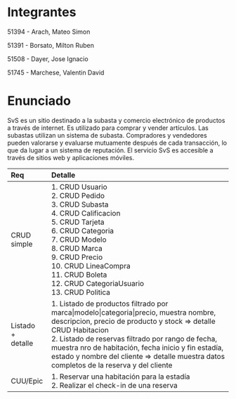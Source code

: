 # Integrantes
51394 - Arach, Mateo Simon

51391 - Borsato, Milton Ruben

51508 - Dayer, Jose Ignacio

51745 - Marchese, Valentin David

# Enunciado

SvS es un sitio destinado a la subasta y comercio electrónico de productos a través de internet. Es utilizado para comprar y vender artículos. Las subastas utilizan un sistema de subasta. Compradores y vendedores pueden valorarse y evaluarse mutuamente después de cada transacción, lo que da lugar a un sistema de reputación. El servicio SvS es accesible a través de sitios web y aplicaciones móviles.

<table>
<thead>
<tr>
<th align="left">Req</th>
<th align="left">Detalle</th>
</tr>
</thead>
<tbody>
<tr>
<td align="left">CRUD simple</td>
<td align="left">
      1. CRUD Usuario
  <br>2. CRUD Pedido
  <br>3. CRUD Subasta
  <br>4. CRUD Calificacion
  <br>5. CRUD Tarjeta
  <br>6. CRUD Categoria
  <br>7. CRUD Modelo
  <br>8. CRUD Marca
  <br>9. CRUD Precio
  <br>10. CRUD LineaCompra
  <br>11. CRUD Boleta
  <br>12. CRUD CategoriaUsuario
  <br>13. CRUD Politica
</td>
</tr>
<tr>
<td align="left">Listado<br>+<br>detalle</td>
<td align="left">1. Listado de productos filtrado por marca|modelo|categoria|precio, muestra nombre, descripcion, precio de producto y stock =&gt; detalle CRUD Habitacion<br> 2. Listado de reservas filtrado por rango de fecha, muestra nro de habitación, fecha inicio y fin estadía, estado y nombre del cliente =&gt; detalle muestra datos completos de la reserva y del cliente</td>
</tr>
<tr>
<td align="left">CUU/Epic</td>
<td align="left">1. Reservar una habitación para la estadía<br>2. Realizar el check-in de una reserva</td>
</tr>
</tbody>
</table>

